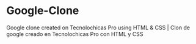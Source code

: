 # Google-Clone
Google clone created on Tecnolochicas Pro using HTML &amp; CSS | Clon de google creado en Tecnolochicas Pro con HTML y CSS
